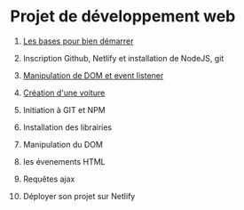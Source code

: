 # Projet de développement web

1. [Les bases pour bien démarrer](documentation/bases.md)

2. Inscription Github, Netlify et installation de NodeJS, git

3. [Manipulation de DOM et event listener](documentation/manipulation_dom.md)

3. [Création d'une voiture](documentation/car.md)

4. Initiation à GIT et NPM

5. Installation des librairies

6. Manipulation du DOM

7. les évenements HTML

8. Requêtes ajax

9. Déployer son projet sur Netlify





